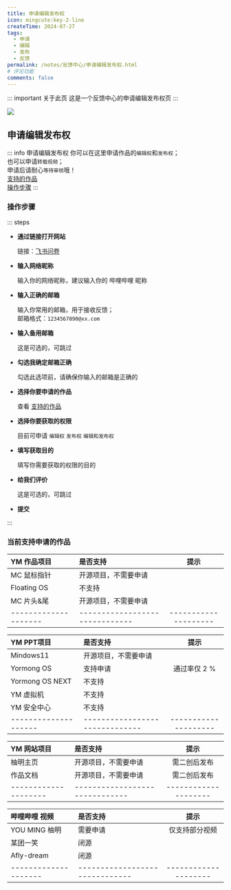 ```yaml
---
title: 申请编辑发布权
icon: mingcute:key-2-line
createTime: 2024-07-27
tags:
  - 申请
  - 编辑
  - 发布
  - 反馈
permalink: /notes/反馈中心/申请编辑发布权.html
# 评论功能
comments: false
---
```


::: important 关于此页
这是一个反馈中心的申请编辑发布权页
:::

![](https://RI.youming.us.kg/sq.png)

## <Icon name="mingcute:key-2-line" color="currentColor" /> 申请编辑发布权

::: info 申请编辑发布权
你可以在这里申请作品的`编辑权`和`发布权`；  
也可以申请`转载视频`；  
申请后请耐心`等待审核`哦！  
[支持的作品](#当前支持申请的作品)  
[操作步骤](#操作步骤)
:::

### <Icon name="mingcute:bulb-line" color="currentColor" /> 操作步骤

::: steps

- <p style="font-weight: bold;">通过链接打开网站</p>

  链接：[飞书问卷](https://you-ming.feishu.cn/share/base/form/shrcn0cy7MvgHQiajVARK7OmSZf)

- <p style="font-weight: bold;">输入网络昵称</p>

  输入你的网络昵称，建议输入你的 哔哩哔哩 昵称

- <p style="font-weight: bold;">输入正确的邮箱</p>

  输入你常用的邮箱，用于接收反馈；  
  邮箱格式：`1234567890@xx.com`

- <p style="font-weight: bold;">输入备用邮箱</p>

  这是可选的，可跳过

- <p style="font-weight: bold;">勾选我确定邮箱正确</p>

  勾选此选项前，请确保你输入的邮箱是正确的

- <p style="font-weight: bold;">选择你要申请的作品</p>

  查看 [支持的作品](#当前支持申请的作品)

- <p style="font-weight: bold;">选择你要获取的权限</p>

  目前可申请 `编辑权` `发布权` `编辑和发布权`

- <p style="font-weight: bold;">填写获取目的</p>

  填写你需要获取的权限的目的

- <p style="font-weight: bold;">给我们评价</p>

  这是可选的，可跳过

- <p style="font-weight: bold;">提交</p>
:::

### <Icon name="mingcute:key-2-line" color="currentColor" /> 当前支持申请的作品

| <Icon name="fluent-emoji:open-book" color="currentColor" /> YM 作品项目                | 是否支持 |  提示  |
|:-                 |:-                                                                           |:-:     |
|MC 鼠标指针         | <Icon name="mingcute:quill-pen-line" color="#40c057" /> 开源项目，不需要申请 |        |
|Floating OS        | <Icon name="mingcute:forbid-circle-line" color="#fa5252" /> 不支持          |        |
|MC 片头&尾         | <Icon name="mingcute:quill-pen-line" color="#40c057" /> 开源项目，不需要申请  |        |
|--------------------|------------------------------|--------------------|

| <Icon name="fluent-emoji:keyboard" color="currentColor" /> YM PPT项目                 | 是否支持 |  提示  |
|:-                 |:-                                                                          |:-:     |
|Mindows11          | <Icon name="mingcute:quill-pen-line" color="#40c057" /> 开源项目，不需要申请  |       |
|Yormong OS         | <Icon name="mingcute:checkbox-line" color="#228be6" /> 支持申请        | 通过率仅 2 % |
|Yormong OS NEXT    | <Icon name="mingcute:forbid-circle-line" color="#fa5252" /> 不支持           |       |
|YM 虚拟机           | <Icon name="mingcute:forbid-circle-line" color="#fa5252" /> 不支持          |       |
|YM 安全中心         | <Icon name="mingcute:forbid-circle-line" color="#fa5252" /> 不支持           |       |
|--------------------|------------------------------|--------------------|

| <Icon name="fluent-emoji:globe-showing-asia-australia" color="currentColor" /> YM 网站项目 | 是否支持 |  提示  |
|:-                 |:-                                                                          |:-:          |
|柚明主页            | <Icon name="mingcute:quill-pen-line" color="#40c057" /> 开源项目，不需要申请 | 需二创后发布 |
|作品文档            | <Icon name="mingcute:quill-pen-line" color="#40c057" /> 开源项目，不需要申请 | 需二创后发布 |
|--------------------|------------------------------|--------------------|

| <Icon name="mingcute:bilibili-line" color="#228be6" /> 哔哩哔哩 视频  | 是否支持          |  提示  |
|:-                 |:-                                                                   |:-:     |
|YOU MING 柚明       | <Icon name="mingcute:key-2-line" color="#228be6" /> 需要申请 | 仅支持部分视频 |
|某团一笑            | <Icon name="mingcute:forbid-circle-line" color="#fa5252" /> 闭源     |       |
|Afly-dream         | <Icon name="mingcute:forbid-circle-line" color="#fa5252" /> 闭源     |       |
|--------------------|------------------------------|--------------------|
